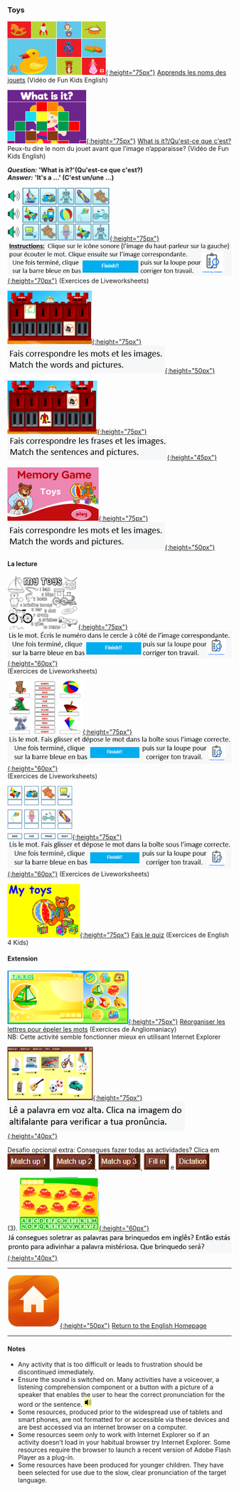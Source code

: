 <head>
<!-- Global site tag (gtag.js) - Google Analytics -->
<script async src="https://www.googletagmanager.com/gtag/js?id=UA-160613202-1"></script>
<script>
  window.dataLayer = window.dataLayer || [];
  function gtag(){dataLayer.push(arguments);}
  gtag('js', new Date());
  gtag('config', 'UA-160613202-1');
</script>
</head>

### Toys

[![fcety](/images/fkety.PNG){:height="75px"}](https://www.youtube.com/watch?v=gGxaTfzmuMI) [Apprends les noms des jouets](https://www.youtube.com/watch?v=gGxaTfzmuMI) (Vidéo de Fun Kids English)  

[![fket](/images/fket.PNG){:height="75px"}](https://www.youtube.com/watch?v=8-SWzpdcl6E) [What is it?/Qu'est-ce que c'est?](https://www.youtube.com/watch?v=8-SWzpdcl6E)  
Peux-tu dire le nom du jouet avant que l’image n’apparaisse?  (Vidéo de Fun Kids English)  

***Question:*** **'What is it?'(Qu'est-ce que c'est?)**  
***Answer:*** **'It's a ...' (C'est un/une ...)**  

[![toyslvwk1](/images/toyslvwk1.PNG){:height="75px"}](https://www.liveworksheets.com/worksheets/en/English_as_a_Second_Language_(ESL)/Toys/Toys_(listen_and_choose)_ot1373gz) [![toyslvwk1bfr](/images/toyslvwk1bfr.PNG){:height="70px"}](https://www.liveworksheets.com/worksheets/en/English_as_a_Second_Language_(ESL)/Toys/Toys_(listen_and_choose)_ot1373gz)   
(Exercices de Liveworksheets)  

[![gwtme](/images/gwtme.PNG){:height="75px"}](http://eslgamesworld.com/members/games/vocabulary/memoryaudio/toys2/index.html) [![memins1fr](/images/memins1fr.PNG){:height="50px"}](http://eslgamesworld.com/members/games/vocabulary/memoryaudio/toys2/index.html)  

[![gwtme2](/images/gwtme2.PNG){:height="75px"}](http://www.eslgamesworld.com/members/games/vocabulary/memoryaudio/toys/index.html) [![memins2fr](/images/memins2fr.PNG){:height="45px"}](http://www.eslgamesworld.com/members/games/vocabulary/memoryaudio/toys/index.html)  

[![mety](/images/mety.PNG){:height="75px"}](https://www.kidslearningville.com/toys-vocabulary-esl-memory-game/)  [![memins1fr](/images/memins1fr.PNG){:height="50px"}](https://www.kidslearningville.com/toys-vocabulary-esl-memory-game/)  

#### La lecture

[![toyslvwk5](/images/toyslvwk5.PNG){:height="75px"}](https://www.liveworksheets.com/worksheets/en/English_as_a_Second_Language_(ESL)/Toys/My_toys_-_matching_dt7062cu) [![toyslvwk5bfr](/images/toyslvwk5bfr.PNG){:height="60px"}](https://www.liveworksheets.com/worksheets/en/English_as_a_Second_Language_(ESL)/Toys/My_toys_-_matching_dt7062cu)   
(Exercices de Liveworksheets)  

[![toyslvwk4](/images/toyslvwk4.PNG){:height="75px"}](https://www.liveworksheets.com/worksheets/en/English_as_a_Second_Language_(ESL)/Toys/Toys_Vocabulary_ty74li) [![toyslvwk4b](/images/toyslvwk4bfr.PNG){:height="60px"}](https://www.liveworksheets.com/worksheets/en/English_as_a_Second_Language_(ESL)/Toys/Toys_Vocabulary_ty74li)  
(Exercices de Liveworksheets)  

[![toyslvwk2](/images/toyslvwk2.PNG){:height="75px"}](https://www.liveworksheets.com/worksheets/en/English_as_a_Second_Language_(ESL)/Toys/Toys_(label_the_pictures)_vy1371ud) [![toyslvwk4b](/images/toyslvwk4bfr.PNG){:height="60px"}](https://www.liveworksheets.com/worksheets/en/English_as_a_Second_Language_(ESL)/Toys/Toys_(label_the_pictures)_vy1371ud)  
(Exercices de Liveworksheets)  

[![tyqz1](/images/tyqz1.PNG){:height="75px"}](http://www.english-4kids.com/quizzes/toys.htm) [Fais le quiz](http://www.english-4kids.com/quizzes/toys.htm) (Exercices de English 4 Kids)  

#### Extension

[![atsc](/images/atsc.PNG){:height="75px"}](http://www.anglomaniacy.pl/toysSpelling.htm) [Réorganiser les lettres pour épeler les mots](http://www.anglomaniacy.pl/toysSpelling.htm) (Exercices de Angliomaniacy)   
NB: Cette activité semble fonctionner mieux en utilisant Internet Explorer  


[![lcty](/images/lcty.PNG){:height="75px"}](http://www.learningchocolate.com/content/childrens-toys) [![lcgen1](/images/lcgen1.PNG){:height="40px"}](http://www.learningchocolate.com/content/childrens-toys)   
<!---Lê cada palavra, depois clica na imagem do altifalante para verificar a tua pronûncia./Read each word then click on the picture of the speaker next to the word to check your pronunciation.   
Optional extra challenge: Can you do all 5 activities?-->
Desafio opcional extra: Consegues fazer todas as actividades? Clica em  
![lcmu1](/images/lcmu1.PNG), ![lcmu2](/images/lcmu2.PNG), ![lcmu3](/images/lcmu3.PNG), ![lcfi](/images/lcfi.PNG) e ![lcdi](/images/lcdi.PNG)

(3). [![hmty](/images/hmty.PNG){:height="60px"}](http://www.anglomaniacy.pl/toysHangman.htm) [![hmtyb](/images/hmtyb.PNG){:height="40px"}](http://www.anglomaniacy.pl/toysHangman.htm)  
<!---Já consegues soletrar as palavras para brinquedos em inglês? Então estás pronto para [adivinhar as palavras mistério](http://www.anglomaniacy.pl/toysHangman.htm)/Can you spell the words? If so, you are ready to [play hangman](http://www.anglomaniacy.pl/toysHangman.htm). Que brinquedo será?-->  

***
[![home](/images/home.png){:height="50px"}](https://1blockatatime.github.io/English) [Return to the English Homepage](https://1blockatatime.github.io/English)

***
#### Notes
* Any activity that is too difficult or leads to frustration should be discontinued immediately.
* Ensure the sound is switched on. Many activities have a voiceover, a listening comprehension component or a button with a picture of a speaker that enables the user to hear the correct pronunciation for the word or the sentence. ![spkr2](/images/spkr2.PNG)
* Some resources, produced prior to the widespread use of tablets and smart phones, are not formatted for or accessible via these devices and are best accessed via an internet browser on a computer.
* Some resources seem only to work with Internet Explorer so if an activity doesn't load in your habitual browser try Internet Explorer. Some resources require the browser to launch a recent version of Adobe Flash Player as a plug-in.
* Some resources have been produced for younger children. They have been selected for use due to the slow, clear pronunciation of the target language.
